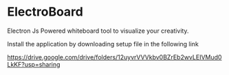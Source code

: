 # ElectroBoard
Electron Js Powered whiteboard tool to visualize your creativity.

Install the application by downloading setup file in the following link

https://drive.google.com/drive/folders/12uyvrVVVkbv0BZrEb2wvLEIVMud0LkKF?usp=sharing
